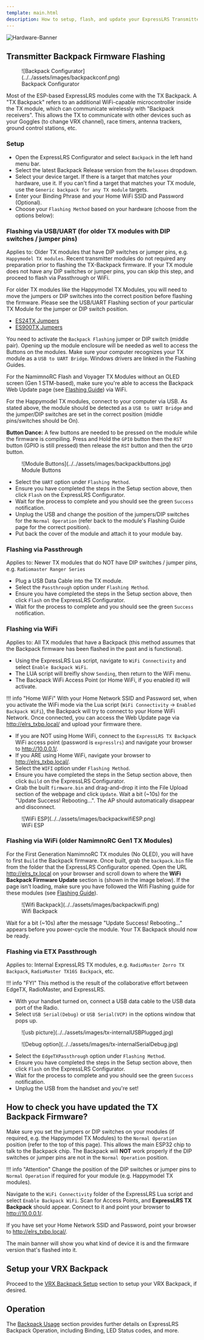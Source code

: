 ```yaml
---
template: main.html
description: How to setup, flash, and update your ExpressLRS Transmitter Backpack.
---
```


![Hardware-Banner](https://raw.githubusercontent.com/ExpressLRS/ExpressLRS-Hardware/master/img/hardware.png)

## Transmitter Backpack Firmware Flashing

<figure markdown>
![Backpack Configurator](../../assets/images/backpackconf.png)
<figcaption>Backpack Configurator</figcaption>
</figure>

Most of the ESP-based ExpressLRS modules come with the TX Backpack. A "TX Backpack" refers to an additional WiFi-capable microcontroller inside the TX module, which can communicate wirelessly with "Backpack receivers". This allows the TX to communicate with other devices such as your Goggles (to change VRX channel), race timers, antenna trackers, ground control stations, etc.

### Setup

- Open the ExpressLRS Configurator and select `Backpack` in the left hand menu bar.
- Select the latest Backpack Release version from the `Releases` dropdown.
- Select your device target. If there is a target that matches your hardware, use it. If you can't find a target that matches your TX module, use the `Generic backpack for any TX module` targets.
- Enter your Binding Phrase and your Home WiFi SSID and Password (Optional).
- Choose your `Flashing Method` based on your hardware (choose from the options below):

### Flashing via USB/UART (for older TX modules with DIP switches / jumper pins)

Applies to: Older TX modules that have DIP switches or jumper pins, e.g. `Happymodel TX modules`. Recent transmitter modules do not required any preparation prior to flashing the TX-Backpack firmware. If your TX module does not have any DIP switches or jumper pins, you can skip this step, and proceed to flash via Passthrough or WiFi.

For older TX modules like the Happymodel TX Modules, you will need to move the jumpers or DIP switches into the correct position before flashing the firmware. Please see the USB/UART Flashing section of your particular TX Module for the jumper or DIP switch position.

- [ES24TX Jumpers](../../quick-start/transmitters/es24tx.md/#via-uart)
- [ES900TX Jumpers](../../quick-start/transmitters/es900tx.md/#via-uart)

You need to activate the `Backpack Flashing` jumper or DIP switch (middle pair). Opening up the module enclosure will be needed as well to access the Buttons on the modules. Make sure your computer recognizes your TX module as a `USB to UART Bridge`. Windows drivers are linked in the Flashing Guides.

For the NamimnoRC Flash and Voyager TX Modules without an OLED screen (Gen 1 STM-based), make sure you're able to access the Backpack Web Update page (see [Flashing Guide](../../quick-start/transmitters/flash2400.md)) via WiFi.

For the Happymodel TX modules, connect to your computer via USB. As stated above, the module should be detected as a `USB to UART Bridge` and the jumper/DIP switches are set in the correct position (middle pins/switches should be On).

**Button Dance:** A few buttons are needed to be pressed on the module while the firmware is compiling. Press and Hold the `GPI0` button then the `RST` button (GPIO is still pressed) then release the `RST` button and then the `GPIO` button.

<figure markdown>
![Module Buttons](../../assets/images/backpackbuttons.jpg)
<figcaption>Module Buttons</figcaption>
</figure>

- Select the `UART` option under `Flashing Method`.
- Ensure you have completed the steps in the Setup section above, then click `Flash` on the ExpressLRS Configurator.
- Wait for the process to complete and you should see the green `Success` notification.
- Unplug the USB and change the position of the jumpers/DIP switches for the `Normal Operation` (refer back to the module's Flashing Guide page for the correct position).
- Put back the cover of the module and attach it to your module bay.

### Flashing via Passthrough

Applies to: Newer TX modules that do NOT have DIP switches / jumper pins, e.g. `Radiomaster Ranger Series`

- Plug a USB Data Cable into the TX module.
- Select the `Passthrough` option under `Flashing Method`.
- Ensure you have completed the steps in the Setup section above, then click `Flash` on the ExpressLRS Configurator.
- Wait for the process to complete and you should see the green `Success` notification.

### Flashing via WiFi

Applies to: All TX modules that have a Backpack (this method assumes that the Backpack firmware has been flashed in the past and is functional).

- Using the ExpressLRS Lua script, navigate to `WiFi Connectivity` and select `Enable Backpack WiFi`.
- The LUA script will breifly show `Sending`, then return to the WiFi menu.
- The Backpack WiFi Access Point (or Home WiFi, if you enabled it) will activate.

!!! info "Home WiFi"
    With your Home Network SSID and Password set, when you activate the WiFi mode via the Lua script (`WiFi Connectivity` -> `Enabled Backpack WiFi`), the Backpack will try to connect to your Home WiFi Network. Once connected, you can access the Web Update page via http://elrs_txbp.local/ and upload your firmware there.

- If you are NOT using Home WiFi, connect to the `ExpressLRS TX Backpack` WiFi access point (password is `expresslrs`) and navigate your browser to http://10.0.0.1/.
- If you ARE using Home WiFi, navigate your browser to http://elrs_txbp.local/.
- Select the `WIFI` option under `Flashing Method`.
- Ensure you have completed the steps in the Setup section above, then click `Build` on the ExpressLRS Configurator.
- Grab the built `firmware.bin` and drag-and-drop it into the File Upload section of the webpage and click `Update`. Wait a bit (~10s) for the "Update Success! Rebooting...". The AP should automatically disappear and disconnect.

<figure markdown>
![WiFi ESP](../../assets/images/backpackwifiESP.png)
<figcaption>WiFi ESP</figcaption>
</figure>

### Flashing via WiFi (older NamimnoRC Gen1 TX Modules)

For the First Generation NamimnoRC TX modules (No OLED), you will have to first `Build` the Backpack firmware. Once built, grab the `backpack.bin` file from the folder that the ExpressLRS Configurator opened. Open the URL http://elrs_tx.local on your browser and scroll down to where the **WiFi Backpack Firmware Update** section is (shown in the image below). If the page isn't loading, make sure you have followed the Wifi Flashing guide for these modules (see [Flashing Guide](../../quick-start/transmitters/flash2400.md/#via-wifi)).

<figure markdown>
![Wifi Backpack](../../assets/images/backpackwifi.png)
<figcaption>Wifi Backpack</figcaption>
</figure>

Wait for a bit (~10s) after the message "Update Success! Rebooting..." appears before you power-cycle the module. Your TX Backpack should now be ready.

### Flashing via ETX Passthrough

Applies to: Internal ExpressLRS TX modules, e.g. `RadioMaster Zorro TX Backpack`, `RadioMaster TX16S Backpack`, etc.

!!! info "FYI"
    This method is the result of the collaborative effort between EdgeTX, RadioMaster, and ExpressLRS.

- With your handset turned on, connect a USB data cable to the USB data port of the Radio.
- Select `USB Serial(Debug)` or `USB Serial(VCP)` in the options window that pops up.

<figure markdown>
![usb picture](../../assets/images/tx-internalUSBPlugged.jpg)
</figure>

<figure markdown>
![Debug option](../../assets/images/tx-internalSerialDebug.jpg)
</figure>

- Select the `EdgeTXPassthrough` option under `Flashing Method`.
- Ensure you have completed the steps in the Setup section above, then click `Flash` on the ExpressLRS Configurator.
- Wait for the process to complete and you should see the green `Success` notification.
- Unplug the USB from the handset and you're set!

## How to check you have updated the TX Backpack Firmware?

Make sure you set the jumpers or DIP switches on your modules (if required, e.g. the Happymodel TX Modules) to the `Normal Operation` position (refer to the top of this page). This allows the main ESP32 chip to talk to the Backpack chip. The Backpack will **NOT** work properly if the DIP switches or jumper pins are not in the `Normal Operation` position.

!!! info "Attention"
    Change the position of the DIP switches or jumper pins to `Normal Operation` if required for your module (e.g. Happymodel TX modules).

Navigate to the `WiFi Connectivity` folder of the ExpressLRS Lua script and select `Enable Backpack WiFi`. Scan for Access Points, and **ExpressLRS TX Backpack** should appear. Connect to it and point your browser to http://10.0.0.1/.

If you have set your Home Network SSID and Password, point your browser to http://elrs_txbp.local/.

The main banner will show you what kind of device it is and the firmware version that's flashed into it.

## Setup your VRX Backpack

Proceed to the [VRX Backpack Setup](backpack-vrx-setup.md) section to setup your VRX Backpack, if desired.

## Operation

The [Backpack Usage](esp-backpack.md#backpack-usage) section provides further details on ExpressLRS Backpack Operation, including Binding, LED Status codes, and more.
